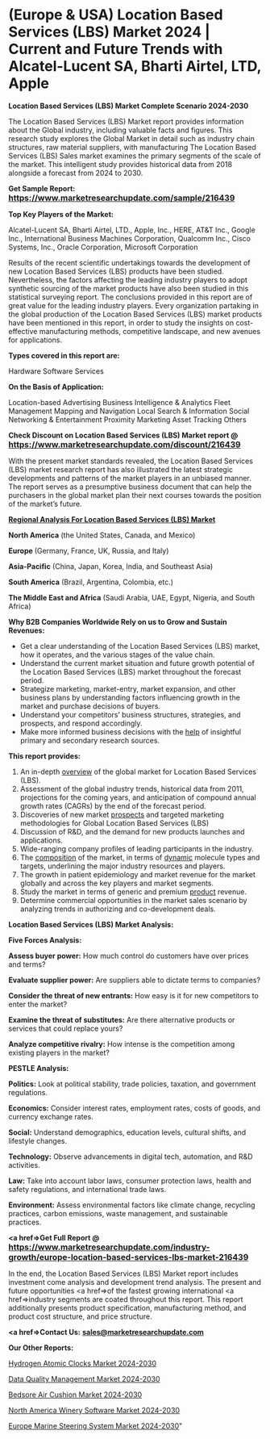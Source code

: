 # (Europe & USA) Location Based Services (LBS) Market 2024 | Current and Future Trends with Alcatel-Lucent SA, Bharti Airtel, LTD, Apple

<strong>Location Based Services (LBS) Market Complete Scenario 2024-2030</strong>

The Location Based Services (LBS) Market report provides information about the Global industry, including valuable facts and figures. This research study explores the Global Market in detail such as industry chain structures, raw material suppliers, with manufacturing The Location Based Services (LBS) Sales market examines the primary segments of the scale of the market. This intelligent study provides historical data from 2018 alongside a forecast from 2024 to 2030.

<strong>Get Sample Report: <a href=https://www.marketresearchupdate.com/sample/216439><font size=3 color=#0000ff>https://www.marketresearchupdate.com/sample/216439</font></a></strong>

<strong>Top Key Players of the Market:</strong>

Alcatel-Lucent SA, Bharti Airtel, LTD., Apple, Inc., HERE, AT&T Inc., Google Inc., International Business Machines Corporation, Qualcomm Inc., Cisco Systems, Inc., Oracle Corporation, Microsoft Corporation

Results of the recent scientific undertakings towards the development of new Location Based Services (LBS) products have been studied. Nevertheless, the factors affecting the leading industry players to adopt synthetic sourcing of the market products have also been studied in this statistical surveying report. The conclusions provided in this report are of great value for the leading industry players. Every organization partaking in the global production of the Location Based Services (LBS) market products have been mentioned in this report, in order to study the insights on cost-effective manufacturing methods, competitive landscape, and new avenues for applications.

<strong>Types covered in this report are: </strong>

Hardware
Software
Services

<strong>On the Basis of Application:</strong>

Location-based Advertising
Business Intelligence & Analytics
Fleet Management
Mapping and Navigation
Local Search & Information
Social Networking & Entertainment
Proximity Marketing
Asset Tracking
Others

<strong>Check Discount on Location Based Services (LBS) Market report @ <a href=https://www.marketresearchupdate.com/discount/216439><font size=3 color=#0000ff>https://www.marketresearchupdate.com/discount/216439</font></a></strong>

With the present market standards revealed, the Location Based Services (LBS) market research report has also illustrated the latest strategic developments and patterns of the market players in an unbiased manner. The report serves as a presumptive business document that can help the purchasers in the global market plan their next courses towards the position of the market’s future.

<strong><u><b>Regional Analysis For Location Based Services (LBS) Market</b></u></strong>

<strong><b>North America</b></strong> (the United States, Canada, and Mexico)

<strong><b>Europe </b></strong>(Germany, France, UK, Russia, and Italy)

<strong><b>Asia-Pacific</b></strong> (China, Japan, Korea, India, and Southeast Asia)

<strong><b>South America</b></strong> (Brazil, Argentina, Colombia, etc.)

<strong><b>The Middle East and Africa</b></strong> (Saudi Arabia, UAE, Egypt, Nigeria, and South Africa)

<strong>Why B2B Companies Worldwide Rely on us to Grow and Sustain Revenues:</strong>
<ul>
  <li>Get a clear understanding of the Location Based Services (LBS) market, how it operates, and the various stages of the value chain.</li>
  <li>Understand the current market situation and future growth potential of the Location Based Services (LBS) market throughout the forecast period.</li>
  <li>Strategize marketing, market-entry, market expansion, and other business plans by understanding factors influencing growth in the market and purchase decisions of buyers.</li>
  <li>Understand your competitors’ business structures, strategies, and prospects, and respond accordingly.</li>
  <li>Make more informed business decisions with the <a href=ASDF991299>help</a> of insightful primary and secondary research sources.</li>
</ul>
<strong>This report provides:</strong>
<ol>
  <li>An in-depth <a href=>overview</a> of the global market for Location Based Services (LBS).</li>
  <li>Assessment of the global industry trends, historical data from 2011, projections for the coming years, and anticipation of compound annual growth rates (CAGRs) by the end of the forecast period.</li>
  <li>Discoveries of new market <a href=>prospects</a> and targeted marketing methodologies for Global Location Based Services (LBS)</li>
  <li>Discussion of R&amp;D, and the demand for new products launches and applications.</li>
  <li>Wide-ranging company profiles of leading participants in the industry.</li>
  <li>The <a href=ASDF881288>composition</a> of the market, in terms of <a href=>dynamic</a> molecule types and targets, underlining the major industry resources and players.</li>
  <li>The growth in patient epidemiology and market revenue for the market globally and across the key players and market segments.</li>
  <li>Study the market in terms of generic and premium <a href=>product</a> revenue.</li>
  <li>Determine commercial opportunities in the market sales scenario by analyzing trends in authorizing and co-development deals.</li>
</ol>

<strong>Location Based Services (LBS) Market Analysis:</strong>

<strong>Five Forces Analysis:</strong>

<strong>Assess buyer power:</strong> How much control do customers have over prices and terms?

<strong>Evaluate supplier power:</strong> Are suppliers able to dictate terms to companies?

<strong>Consider the threat of new entrants:</strong> How easy is it for new competitors to enter the market?

<strong>Examine the threat of substitutes:</strong> Are there alternative products or services that could replace yours?

<strong>Analyze competitive rivalry:</strong> How intense is the competition among existing players in the market?

<strong>PESTLE Analysis:</strong>

<strong>Politics:</strong> Look at political stability, trade policies, taxation, and government regulations.

<strong>Economics:</strong> Consider interest rates, employment rates, costs of goods, and currency exchange rates.

<strong>Social:</strong> Understand demographics, education levels, cultural shifts, and lifestyle changes.

<strong>Technology:</strong> Observe advancements in digital tech, automation, and R&D activities.

<strong>Law:</strong> Take into account labor laws, consumer protection laws, health and safety regulations, and international trade laws.

<strong>Environment:</strong> Assess environmental factors like climate change, recycling practices, carbon emissions, waste management, and sustainable practices.

<strong><a href=>Get Full Report</a> @ <a href=https://www.marketresearchupdate.com/industry-growth/europe-location-based-services-lbs-market-216439><font size=3 color=#0000ff>https://www.marketresearchupdate.com/industry-growth/europe-location-based-services-lbs-market-216439</font></a></strong>

In the end, the Location Based Services (LBS) Market report includes investment come analysis and development trend analysis. The present and future opportunities <a href=>of</a> the fastest growing international <a href=>industry</a> segments are coated throughout this report. This report additionally presents product specification, manufacturing method, and product cost structure, and price structure.

<strong><a href=><strong>Contact Us:</strong></a></strong>
<strong>sales@marketresearchupdate.com</strong>

<strong>Our Other Reports:</strong>

<a href=https://www.linkedin.com/pulse/hydrogen-atomic-clocks-market-analyzing-latest-developments>Hydrogen Atomic Clocks Market 2024-2030</a>

<a href=https://www.linkedin.com/pulse/data-quality-management-market-analysis-segment>Data Quality Management Market 2024-2030</a>

<a href=https://www.linkedin.com/pulse/bedsore-air-cushion-market-outlooks-2023-size-players>Bedsore Air Cushion Market 2024-2030</a>

<a href=https://www.linkedin.com/pulse/north-america-winery-software-market-dpybf/>North America Winery Software Market 2024-2030</a>

<a href=https://medium.com/@rohits9gupta/europe-marine-steering-system-market-research-report-2023-projections-of-share-trends-and-b16bfd1e24f7>Europe Marine Steering System Market 2024-2030</a>"
